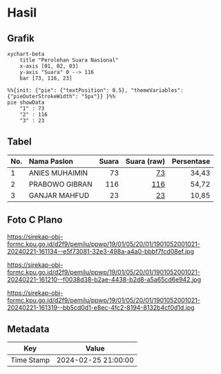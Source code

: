 # Hasil

## Grafik

```mermaid
xychart-beta
    title "Perolehan Suara Nasional"
    x-axis [01, 02, 03]
    y-axis "Suara" 0 --> 116
    bar [73, 116, 23]
```

```mermaid
%%{init: {"pie": {"textPosition": 0.5}, "themeVariables": {"pieOuterStrokeWidth": "5px"}} }%%
pie showData
    "1" : 73
    "2" : 116
    "3" : 23
```

## Tabel

| No. | Nama Paslon    | Suara | Suara (raw) | Persentase |
|:--- |:-------------- | -----:| -----------:| ----------:|
| 1   | ANIES MUHAIMIN | 73    | [73][p-1]   | 34,43      |
| 2   | PRABOWO GIBRAN | 116   | [116][p-2]  | 54,72      |
| 3   | GANJAR MAHFUD  | 23    | [23][p-3]   | 10,85      |


[p-1]: https://github.com/gigit-pemilu/pemilu-2024/blob/main/pilpres/hitung-suara/sub/19-kepulauan-bangka-belitung/sub/01-bangka/sub/05-pemali/sub/2001-air-ruai/sub/021-tps/sub/paslon-1.txt
[p-2]: https://github.com/gigit-pemilu/pemilu-2024/blob/main/pilpres/hitung-suara/sub/19-kepulauan-bangka-belitung/sub/01-bangka/sub/05-pemali/sub/2001-air-ruai/sub/021-tps/sub/paslon-2.txt
[p-3]: https://github.com/gigit-pemilu/pemilu-2024/blob/main/pilpres/hitung-suara/sub/19-kepulauan-bangka-belitung/sub/01-bangka/sub/05-pemali/sub/2001-air-ruai/sub/021-tps/sub/paslon-3.txt

## Foto C Plano

https://sirekap-obj-formc.kpu.go.id/d2f9/pemilu/ppwp/19/01/05/20/01/1901052001021-20240221-161134--e5f73081-32e3-498a-a4a0-bbbf7fcd08ef.jpg

https://sirekap-obj-formc.kpu.go.id/d2f9/pemilu/ppwp/19/01/05/20/01/1901052001021-20240221-161210--f0038d38-b2ae-4438-b2d8-a5a65cd6e942.jpg

https://sirekap-obj-formc.kpu.go.id/d2f9/pemilu/ppwp/19/01/05/20/01/1901052001021-20240221-161319--bb5cd0d1-e8ec-4fc2-8194-8132b4cf0d1d.jpg


## Metadata

| Key        | Value               |
| ---------- | ------------------- |
| Time Stamp | 2024-02-25 21:00:00 |



